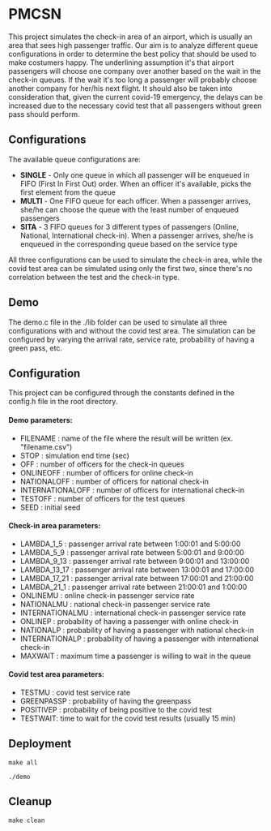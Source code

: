 # PMCSN
This project simulates the check-in area of an airport, which is
usually an area that sees high passenger traffic. Our aim is to 
analyze different queue configurations in order to determine the best policy 
that should be used to make costumers happy. The underlining assumption
it's that airport passengers will choose one company over another based
on the wait in the check-in queues. If the wait it's too long a passenger
will probably choose another company for her/his next flight. It should also
be taken into consideration that, given the current covid-19 emergency, the delays can
be increased due to the necessary covid test that all passengers without
green pass should perform. 

## Configurations
The available queue configurations are:
* **SINGLE** - Only one queue in which all passenger will be enqueued in FIFO
  (First In First Out) order. When an officer it's available, picks the first element
  from the queue
* **MULTI** - One FIFO queue for each officer. When a passenger arrives, she/he can
  choose the queue with the least number of enqueued passengers
* **SITA** - 3 FIFO queues for 3 different types of passengers (Online, National, International check-in).
  When a passenger arrives, she/he is enqueued in the corresponding queue based on 
  the service type
  
All three configurations can be used to simulate the check-in area, while the covid test
area can be simulated using only the first two, since there's no correlation
between the test and the check-in type. 

## Demo
The demo.c file in the ./lib folder can be used to simulate all three configurations 
with and without the covid test area. The simulation can be configured by
varying the arrival rate, service rate, probability of having a green pass, etc.

## Configuration
This project can be configured through the constants defined in the config.h file in the root
directory. 

#### Demo parameters:
* FILENAME : name of the file where the result will be written 
  (ex. "filename.csv")
* STOP : simulation end time (sec)
* OFF : number of officers for the check-in queues
* ONLINEOFF : number of officers for online check-in
* NATIONALOFF : number of officers for national check-in
* INTERNATIONALOFF : number of officers for international check-in
* TESTOFF : number of officers for the test queues
* SEED : initial seed

#### Check-in area parameters:
* LAMBDA_1_5 : passenger arrival rate between 1:00:01 and 5:00:00
* LAMBDA_5_9 : passenger arrival rate between 5:00:01 and 9:00:00
* LAMBDA_9_13 : passenger arrival rate between 9:00:01 and 13:00:00
* LAMBDA_13_17 : passenger arrival rate between 13:00:01 and 17:00:00
* LAMBDA_17_21 : passenger arrival rate between 17:00:01 and 21:00:00
* LAMBDA_21_1 : passenger arrival rate between 21:00:01 and 1:00:00
* ONLINEMU : online check-in passenger service rate
* NATIONALMU : national check-in passenger service rate
* INTERNATIONALMU : international check-in passenger service rate
* ONLINEP : probability of having a passenger with online check-in
* NATIONALP : probability of having a passenger with national check-in
* INTERNATIONALP : probability of having a passenger with international check-in
* MAXWAIT : maximum time a passenger is willing to wait in the queue

#### Covid test area parameters:
* TESTMU : covid test service rate
* GREENPASSP : probability of having the greenpass
* POSITIVEP : probability of being positive to the covid test
* TESTWAIT: time to wait for the covid test results (usually 15 min)

## Deployment
    
    make all
    
    ./demo

## Cleanup

    make clean